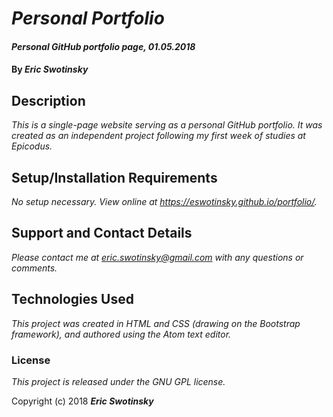 # _Personal Portfolio_

#### _Personal GitHub portfolio page, 01.05.2018_

#### By _**Eric Swotinsky**_

## Description

_This is a single-page website serving as a personal GitHub portfolio. It was created as an independent project following my first week of studies at Epicodus._

## Setup/Installation Requirements

_No setup necessary. View online at https://eswotinsky.github.io/portfolio/._

## Support and Contact Details

_Please contact me at eric.swotinsky@gmail.com with any questions or comments._

## Technologies Used

_This project was created in HTML and CSS (drawing on the Bootstrap framework), and authored using the Atom text editor._

### License

*This project is released under the GNU GPL license.*

Copyright (c) 2018 **_Eric Swotinsky_**
